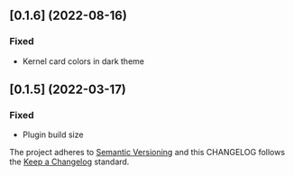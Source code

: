 ## [0.1.6] (2022-08-16)

### Fixed

- Kernel card colors in dark theme

## [0.1.5] (2022-03-17)

### Fixed

- Plugin build size

The project adheres to [Semantic Versioning](https://semver.org/spec/v2.0.0.html) and
this CHANGELOG follows the [Keep a Changelog](https://keepachangelog.com/en/1.0.0/) standard.
